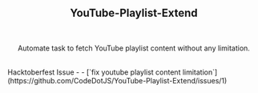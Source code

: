 <h2 align="center"> YouTube-Playlist-Extend </h2>
<br>
<p align="center"> Automate task to fetch YouTube playlist content without any limitation.</p>

<br>
Hacktoberfest Issue - 
  - [`fix youtube playlist content limitation`](https://github.com/CodeDotJS/YouTube-Playlist-Extend/issues/1)
